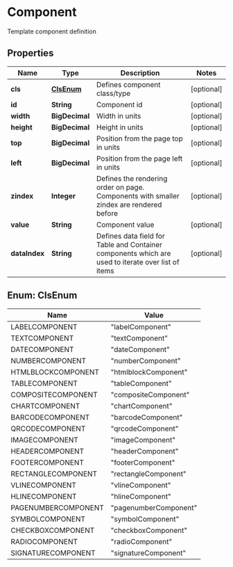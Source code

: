 

# Component

Template component definition

## Properties

| Name | Type | Description | Notes |
|------------ | ------------- | ------------- | -------------|
|**cls** | [**ClsEnum**](#ClsEnum) | Defines component class/type |  [optional] |
|**id** | **String** | Component id |  [optional] |
|**width** | **BigDecimal** | Width in units |  [optional] |
|**height** | **BigDecimal** | Height in units |  [optional] |
|**top** | **BigDecimal** | Position from the page top in units |  [optional] |
|**left** | **BigDecimal** | Position from the page left in units |  [optional] |
|**zindex** | **Integer** | Defines the rendering order on page. Components with smaller zindex are rendered before |  [optional] |
|**value** | **String** | Component value |  [optional] |
|**dataIndex** | **String** | Defines data field for Table and Container components which are used to iterate over list of items |  [optional] |



## Enum: ClsEnum

| Name | Value |
|---- | -----|
| LABELCOMPONENT | &quot;labelComponent&quot; |
| TEXTCOMPONENT | &quot;textComponent&quot; |
| DATECOMPONENT | &quot;dateComponent&quot; |
| NUMBERCOMPONENT | &quot;numberComponent&quot; |
| HTMLBLOCKCOMPONENT | &quot;htmlblockComponent&quot; |
| TABLECOMPONENT | &quot;tableComponent&quot; |
| COMPOSITECOMPONENT | &quot;compositeComponent&quot; |
| CHARTCOMPONENT | &quot;chartComponent&quot; |
| BARCODECOMPONENT | &quot;barcodeComponent&quot; |
| QRCODECOMPONENT | &quot;qrcodeComponent&quot; |
| IMAGECOMPONENT | &quot;imageComponent&quot; |
| HEADERCOMPONENT | &quot;headerComponent&quot; |
| FOOTERCOMPONENT | &quot;footerComponent&quot; |
| RECTANGLECOMPONENT | &quot;rectangleComponent&quot; |
| VLINECOMPONENT | &quot;vlineComponent&quot; |
| HLINECOMPONENT | &quot;hlineComponent&quot; |
| PAGENUMBERCOMPONENT | &quot;pagenumberComponent&quot; |
| SYMBOLCOMPONENT | &quot;symbolComponent&quot; |
| CHECKBOXCOMPONENT | &quot;checkboxComponent&quot; |
| RADIOCOMPONENT | &quot;radioComponent&quot; |
| SIGNATURECOMPONENT | &quot;signatureComponent&quot; |



